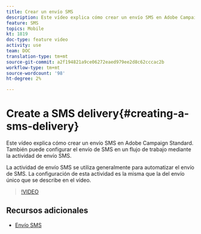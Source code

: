 ```yaml
---
title: Crear un envío SMS
description: Este vídeo explica cómo crear un envío SMS en Adobe Campaign Standard (ACS).
feature: SMS
topics: Mobile
kt: 1819
doc-type: feature video
activity: use
team: DOC
translation-type: tm+mt
source-git-commit: a2f194821a9ce06272eaed979ee2d8c62cccac2b
workflow-type: tm+mt
source-wordcount: '98'
ht-degree: 2%

---
```



# Create a SMS delivery{#creating-a-sms-delivery}

Este vídeo explica cómo crear un envío SMS en Adobe Campaign Standard. También puede configurar el envío de SMS en un flujo de trabajo mediante la actividad de envío SMS.

La actividad de envío SMS se utiliza generalmente para automatizar el envío de SMS. La configuración de esta actividad es la misma que la del envío único que se describe en el vídeo.

>[!VIDEO](https://video.tv.adobe.com/v/25265/?quality=12)

## Recursos adicionales

* [Envío SMS](https://docs.adobe.com/content/help/en/campaign-standard/using/managing-processes-and-data/channel-activities/sms-delivery.html#configuration)
